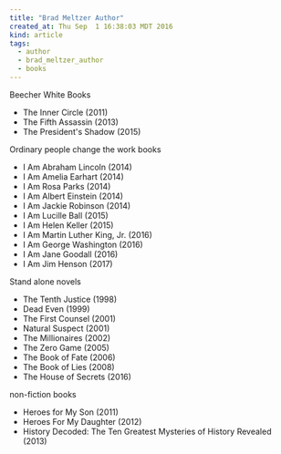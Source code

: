 ```yaml
---
title: "Brad Meltzer Author"
created_at: Thu Sep  1 16:38:03 MDT 2016
kind: article
tags:
  - author
  - brad_meltzer_author
  - books
---
```


Beecher White Books

<ul>
  <li>The Inner Circle	(2011)</li>
  <li>The Fifth Assassin	(2013)</li>
  <li>The President's Shadow	(2015)</li>
</ul>

Ordinary people change the work books

<ul>
  <li>I Am Abraham Lincoln	(2014)</li>
  <li>I Am Amelia Earhart	(2014)</li>
  <li>I Am Rosa Parks	(2014)</li>
  <li>I Am Albert Einstein	(2014)</li>
  <li>I Am Jackie Robinson	(2014)</li>
  <li>I Am Lucille Ball	(2015)</li>
  <li>I Am Helen Keller	(2015)</li>
  <li>I Am Martin Luther King, Jr.	(2016)</li>
  <li>I Am George Washington	(2016)</li>
  <li>I Am Jane Goodall	(2016)</li>
  <li>I Am Jim Henson	(2017)</li>
</ul>

Stand alone novels

<ul>
  <li>The Tenth Justice	(1998)</li>
  <li>Dead Even	(1999)</li>
  <li>The First Counsel	(2001)</li>
  <li>Natural Suspect	(2001)</li>
  <li>The Millionaires	(2002)</li>
  <li>The Zero Game	(2005)</li>
  <li>The Book of Fate	(2006)</li>
  <li>The Book of Lies	(2008)</li>
  <li>The House of Secrets	(2016)</li>
</ul>

non-fiction books

<ul>
  <li>Heroes for My Son	(2011)</li>
  <li>Heroes For My Daughter	(2012)</li>
  <li>History Decoded: The Ten Greatest Mysteries of History Revealed (2013)</li>
</ul>

<!--
html boilerplate
<a href="" target="_blank"></a>
<a name=""></a>
<img src="" width="400px">
<ul>
  <li></li>
</ul>
<pre>
</pre>
<pre><code>
</code></pre>
-->

